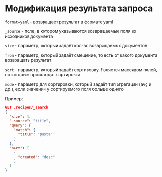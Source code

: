 # Модификация результата запроса

`format=yaml` - возвращает результат в формате yaml

`_source` - поле, в котором указываются возвращаемые поля из исходников документа

`size` - параметр, который задаёт кол-во возвращаемых документов

`from` - параметр, который задаёт смещение, то есть от какого документа возвращать результат

`sort` - параметр, который задаёт сортировку. Является массивом полей, по которым происходит сортировка

`mode` - параметр для сортировки, который задаёт тип агрегации (avg и др.), если значений у сортируемого поля больше одного

Пример:
```json
GET /recipes/_search
{
  "size": 1,
  "_source": "title",
  "query": {
    "match": {
      "title": "pasta"
    }
  },
  "sort": [
    {
      "created": "desc"
    }
  ]
}
```


